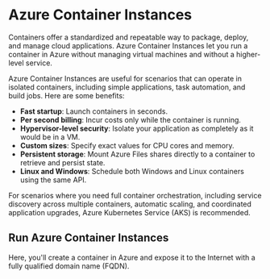 # Azure Container Instances

Containers offer a standardized and repeatable way to package, deploy, and manage cloud applications. Azure Container Instances let you run a container in Azure without managing virtual machines and without a higher-level service.

Azure Container Instances are useful for scenarios that can operate in isolated containers, including simple applications, task automation, and build jobs. Here are some benefits:

* **Fast startup**: Launch containers in seconds.
* **Per second billing**: Incur costs only while the container is running.
* **Hypervisor-level security**: Isolate your application as completely as it would be in a VM.
* **Custom sizes**: Specify exact values for CPU cores and memory.
* **Persistent storage**: Mount Azure Files shares directly to a container to retrieve and persist state.
* **Linux and Windows**: Schedule both Windows and Linux containers using the same API.

For scenarios where you need full container orchestration, including service discovery across multiple containers, automatic scaling, and coordinated application upgrades, Azure Kubernetes Service (AKS) is recommended.

## Run Azure Container Instances

Here, you'll create a container in Azure and expose it to the Internet with a fully qualified domain name (FQDN).